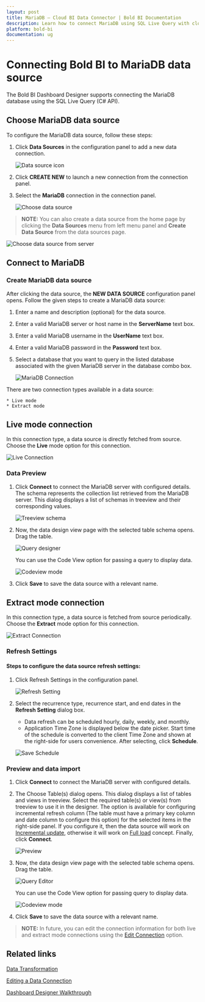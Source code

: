 ```yaml
---
layout: post
title: MariaDB – Cloud BI Data Connector | Bold BI Documentation
description: Learn how to connect MariaDB using SQL Live Query with cloud-hosted Bold BI and create data source for dashboard preparation.
platform: bold-bi
documentation: ug
---
```

 
# Connecting Bold BI to MariaDB data source
The Bold BI Dashboard Designer supports connecting the MariaDB database using the SQL Live Query (C# API).

## Choose MariaDB data source
To configure the MariaDB data source, follow these steps: 
1. Click **Data Sources** in the configuration panel to add a new data connection.

   ![Data source icon](/static/assets/cloud/working-with-datasource/data-connectors/images/common/DataSourcesIcon.png)

2. Click **CREATE NEW** to launch a new connection from the connection panel.
3. Select the **MariaDB** connection in the connection panel.

   ![Choose data source](/static/assets/cloud/working-with-datasource/data-connectors/images/Mariadb/ChooseDS.png)

> **NOTE:**  You can also create a data source from the home page by clicking the **Data Sources** menu from left menu panel and **Create Data Source** from the data sources page.

   ![Choose data source from server](/static/assets/cloud/working-with-datasource/data-connectors/images/Mariadb/ChooseDS_server.png)

## Connect to MariaDB
### Create MariaDB data source
After clicking the data source, the **NEW DATA SOURCE** configuration panel opens. Follow the given steps to create a MariaDB data source: 
1. Enter a name and description (optional) for the data source. 
2. Enter a valid MariaDB server or host name in the **ServerName** text box.
3. Enter a valid MariaDB username in the **UserName** text box. 
4. Enter a valid MariaDB password in the **Password** text box.
5. Select a database that you want to query in the listed database associated with the given MariaDB server in the database combo box.

   ![MariaDB Connection](/static/assets/cloud/working-with-datasource/data-connectors/images/Mariadb/Mariadb_Connection.png)

There are two connection types available in a data source:

	* Live mode
	* Extract mode

## Live mode connection

In this connection type, a data source is directly fetched from source. Choose the **Live** mode option for this connection.

![Live Connection](/static/assets/cloud/working-with-datasource/data-connectors/images/Mariadb/Mariadb_Live_Connection.png)

### Data Preview
1. Click **Connect** to connect the MariaDB server with configured details. 
The schema represents the collection list retrieved from the MariaDB server. This dialog displays a list of schemas in treeview and their corresponding values.

   ![Treeview schema](/static/assets/cloud/working-with-datasource/data-connectors/images/common/Treeview_schema.png)

2. Now, the data design view page with the selected table schema opens. Drag the table.

   ![Query designer](/static/assets/cloud/working-with-datasource/data-connectors/images/common/QueryEditor_sql.png)

    You can use the Code View option for passing a query to display data.

   ![Codeview mode](/static/assets/cloud/working-with-datasource/data-connectors/images/common/CodeViewMode.png)

3. Click **Save** to save the data source with a relevant name.

## Extract mode connection 

In this connection type, a data source is fetched from source periodically. Choose the **Extract** mode option for this connection.

![Extract Connection](/static/assets/cloud/working-with-datasource/data-connectors/images/Mariadb/Mariadb_Extract_Connection.png)

### Refresh Settings
#### Steps to configure the data source refresh settings:
1. Click Refresh Settings in the configuration panel.

    ![Refresh Setting](/static/assets/cloud/working-with-datasource/data-connectors/images/Mariadb/Mariadb_Refresh_Setting.png)

2. Select the recurrence type, recurrence start, and end dates in the **Refresh Setting** dialog box.
	* Data refresh can be scheduled hourly, daily, weekly, and monthly.
	* Application Time Zone is displayed below the date picker. Start time of the schedule is converted to the client Time Zone and shown at the right-side for users convenience. After selecting, click **Schedule**.

	![Save Schedule](/static/assets/cloud/working-with-datasource/data-connectors/images/common/RefreshSetting.png)

### Preview and data import
1. Click **Connect** to connect the MariaDB server with configured details.
2. The Choose Table(s) dialog opens. This dialog displays a list of tables and views in treeview. Select the required table(s) or view(s) from treeview to use it in the designer.
The option is available for configuring incremental refresh column (The table must have a primary key column and date column to configure this option) for the selected items in the right-side panel. If you configure it, then the data source will work on [Incremental update](/cloud-bi/working-with-data-source/data-connectors/sql-data-source/#incremental-update), otherwise it will work on [Full load](/cloud-bi/working-with-data-source/data-connectors/sql-data-source/#full-load) concept. Finally, click **Connect**.

   ![Preview](/static/assets/cloud/working-with-datasource/data-connectors/images/common/Preview_Extract.png)

3. Now, the data design view page with the selected table schema opens. Drag the table.

   ![Query Editor](/static/assets/cloud/working-with-datasource/data-connectors/images/common/QueryEditor_Extract.png)
    
    You can use the Code View option for passing query to display data.

   ![Codeview mode](/static/assets/cloud/working-with-datasource/data-connectors/images/common/CodeViewMode_Extract.png)

4. Click **Save** to save the data source with a relevant name.

> **NOTE:**  In future, you can edit the connection information for both live and extract mode connections using the [Edit Connection](/cloud-bi/working-with-data-source/editing-a-data-connection/) option.

## Related links
[Data Transformation](/cloud-bi/working-with-data-source/transforming-data/joining-table/)

[Editing a Data Connection](/cloud-bi/working-with-data-source/editing-a-data-connection/)   

[Dashboard Designer Walkthrough](/cloud-bi/getting-started/bold-bi-walk-through/)